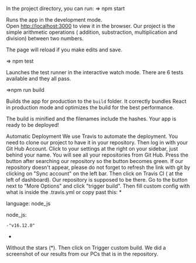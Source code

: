

In the project directory, you can run:
=> npm start

Runs the app in the development mode.<br />
Open [http://localhost:3000](http://localhost:3000) to view it in the browser.
Our project is the simple arithmetic operations ( addition, substraction, multiplication and division) between two numbers.

The page will reload if you make edits and save.


=> npm test

Launches the test runner in the interactive watch mode.
There are 6 tests available and they all pass. 

=>npm run build

Builds the app for production to the `build` folder.
It correctly bundles React in production mode and optimizes the build for the best performance.

The build is minified and the filenames include the hashes.
Your app is ready to be deployed!


Automatic Deployment
We use Travis to automate the deployment.
You need to clone our project to have it in your repository. Then log in with your Git Hub Account.
Click to your settings at the right on your sidebar, just behind your name.
You will see all your repositories from Git Hub. Press the button after searching our repository so the button becomes green.
If our repository doesn't appear, please do not forget to refresh the link with git by clicking on "Sync account" on the left bar.
Then click on Travis CI ( at the left of dashboard). Our repository is supposed to be there.
Go to the button next to "More Options" and click "trigger build".
Then fill  custom config with what is inside the .travis.yml or copy past this:
*

language: node_js

node_js: 

    -"v16.12.0"
*
Without the stars (*).
Then click on Trigger custom build. We did a screenshot of our results from our PCs that is in the repository.

